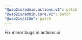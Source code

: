 ```yaml
---
"@wso2is/admin.actions.v1": patch
"@wso2is/admin.core.v1": patch
"@wso2is/i18n": patch
---
```


Fix minor bugs in actions ui
